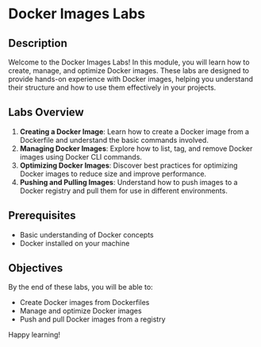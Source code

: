 # Docker Images Labs

## Description

Welcome to the Docker Images Labs! In this module, you will learn how to create, manage, and optimize Docker images. These labs are designed to provide hands-on experience with Docker images, helping you understand their structure and how to use them effectively in your projects.

## Labs Overview

1. **Creating a Docker Image**: Learn how to create a Docker image from a Dockerfile and understand the basic commands involved.
2. **Managing Docker Images**: Explore how to list, tag, and remove Docker images using Docker CLI commands.
3. **Optimizing Docker Images**: Discover best practices for optimizing Docker images to reduce size and improve performance.
4. **Pushing and Pulling Images**: Understand how to push images to a Docker registry and pull them for use in different environments.

## Prerequisites

- Basic understanding of Docker concepts
- Docker installed on your machine

## Objectives

By the end of these labs, you will be able to:

- Create Docker images from Dockerfiles
- Manage and optimize Docker images
- Push and pull Docker images from a registry

Happy learning!